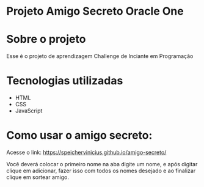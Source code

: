 # Projeto Amigo Secreto Oracle One 

# Sobre o projeto

Esse é o projeto de aprendizagem Challenge de Inciante em Programação

# Tecnologias utilizadas
- HTML
- CSS
- JavaScript

# Como usar o amigo secreto:
Acesse o link:
https://speichervinicius.github.io/amigo-secreto/

Você deverá colocar o primeiro nome na aba digite um nome, e após digitar clique em adicionar, fazer isso com todos os nomes desejado e ao finalizar clique em sortear amigo.

